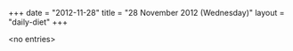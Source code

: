 +++
date = "2012-11-28"
title = "28 November 2012 (Wednesday)"
layout = "daily-diet"
+++

\<no entries\>
